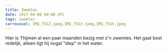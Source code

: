 ```yaml
---
title: Zwemles
date: 2017-04-08 00:00 UTC
tags: zwemles
carroussel: IMG_7512.jpeg,IMG_7513.jpeg,IMG_7515.jpeg
---
```

Hier is Thijmen al een paar maanden bezig met z'n zwemles. Het gaat best redelijk, alleen ligt hij nogal "diep" in het water.



